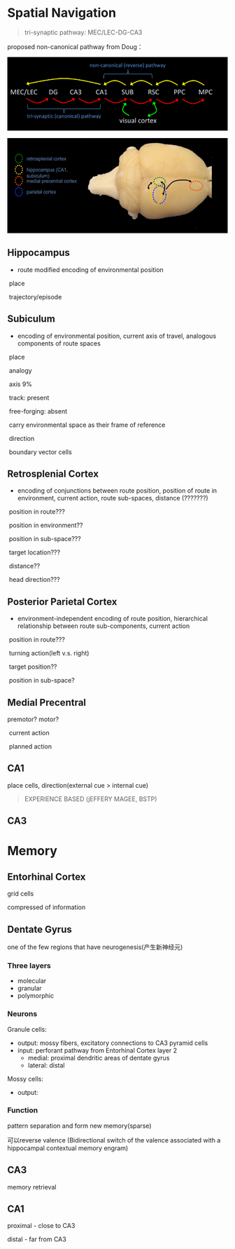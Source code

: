 # Spatial Navigation

> tri-synaptic pathway: MEC/LEC-DG-CA3

proposed non-canonical pathway from Doug：

![1544430170564](.\2018-12-07-hippocampus-neuroscience.assets\1544430170564.png)

![1544430212930](.\2018-12-07-hippocampus-neuroscience.assets\1544430212930.png)

## Hippocampus 

- route modified encoding of environmental position

​	place

​	trajectory/episode

## Subiculum 

- encoding of environmental position, current axis of travel, analogous components of route spaces

​	place

​	analogy

​	axis 9%

​		track: present

​		free-forging: absent

​		carry environmental space as their frame of reference

​	direction

​	boundary vector cells





## Retrosplenial Cortex 

- encoding of conjunctions between route position, position of route in environment, current action, route sub-spaces, distance (???????)

​	position in route???

​	position in environment?? 

​	position in sub-space???

​	target location???

​	distance??

​	head direction???

## Posterior Parietal Cortex 

- environment-independent encoding of route position, hierarchical relationship between route sub-components, current action

​	position in route???

​	turning action(left v.s. right)

​	target position??

​	position in sub-space?

## Medial Precentral 

premotor? motor?

​	current action

​	planned action





## CA1

place cells, direction(external cue > internal cue)

> EXPERIENCE BASED (jEFFERY MAGEE, BSTP)

## CA3



# Memory

## Entorhinal Cortex

grid cells

compressed of information





## Dentate Gyrus

one of the few regions that have neurogenesis(产生新神经元)

### Three layers

- molecular
- granular 
- polymorphic



### Neurons

Granule cells: 

- output: mossy fibers, excitatory connections to CA3 pyramid cells
- input: perforant pathway from Entorhinal Cortex layer 2
  - medial: proximal dendritic areas of dentate gyrus 
  - lateral: distal 

Mossy cells:

- output: 



### Function

pattern separation and form new memory(sparse)

可以reverse valence (Bidirectional switch of the valence associated with a hippocampal contextual memory engram)

## CA3

memory retrieval





## CA1

proximal - close to CA3

distal - far from CA3

